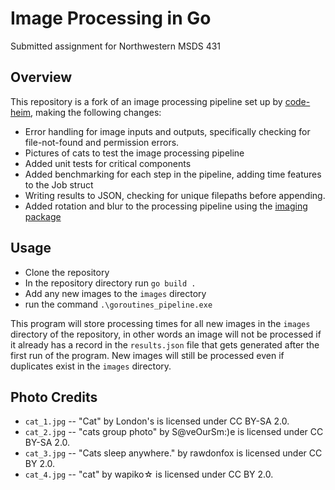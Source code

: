 # Image Processing in Go

Submitted assignment for Northwestern MSDS 431

## Overview

This repository is a fork of an image processing pipeline set up by [code-heim](https://github.com/code-heim/go_21_goroutines_pipeline), making the following changes:

- Error handling for image inputs and outputs, specifically checking for file-not-found and permission errors. 
- Pictures of cats to test the image processing pipeline
- Added unit tests for critical components
- Added benchmarking for each step in the pipeline, adding time features to the Job struct
- Writing results to JSON, checking for unique filepaths before appending.
- Added rotation and blur to the processing pipeline using the [imaging package](https://github.com/disintegration/imaging)


## Usage

- Clone the repository 
- In the repository directory run `go build .`
- Add any new images to the `images` directory
- run the command `.\goroutines_pipeline.exe`

This program will store processing times for all new images in the `images` directory of the repository, in other words an image will not be processed if it already has a record in the `results.json` file that gets generated after the first run of the program. New images will still be processed even if duplicates exist in the `images` directory. 

## Photo Credits

- `cat_1.jpg` -- "Cat" by London's is licensed under CC BY-SA 2.0.
- `cat_2.jpg` -- "cats group photo" by S@veOurSm:)e is licensed under CC BY-SA 2.0.
- `cat_3.jpg` -- "Cats sleep anywhere." by rawdonfox is licensed under CC BY 2.0.
- `cat_4.jpg` -- "cat" by wapiko☆ is licensed under CC BY 2.0.